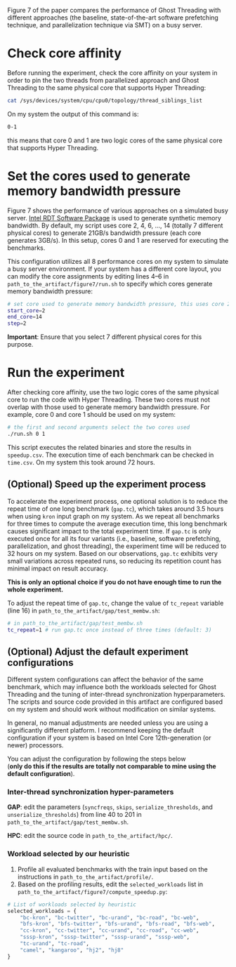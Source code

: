 Figure 7 of the paper compares the performance of Ghost Threading with different approaches 
(the baseline, state-of-the-art software prefetching technique, and parallelization technique via SMT) 
on a busy server. 

# Check core affinity
Before running the experiment, check the core affinity on your system in order to 
pin the two threads from parallelized approach and Ghost Threading to the same physical
core that supports Hyper Threading:
```sh
cat /sys/devices/system/cpu/cpu0/topology/thread_siblings_list
```
On my system the output of this command is:
```sh
0-1 
```
this means that core 0 and 1 are two logic cores of the same physical core that supports
Hyper Threading. 

# Set the cores used to generate memory bandwidth pressure
Figure 7 shows the performance of various approaches on a simulated busy server. 
[Intel RDT Software Package](https://github.com/intel/intel-cmt-cat) is used to generate
synthetic memory bandwidth. By default, my script uses core 2, 4, 6, ..., 14 (totally 7 
different physical cores) to generate 21GB/s bandwidth pressure (each core generates 
3GB/s). In this setup, cores 0 and 1 are reserved for executing the benchmarks. 

This configuration utilizes all 8 performance cores on my system to simulate a busy 
server environment. If your system has a different core layout, you can modify the 
core assignments by editing lines 4–6 in `path_to_the_artifact/figure7/run.sh` to specify 
which cores generate memory bandwidth pressure:
```sh
# set core used to generate memory bandwidth pressure, this uses core 2, 4, 6 ... 14 
start_core=2
end_core=14
step=2
```
**Important**: Ensure that you select 7 different physical cores for this purpose.

# Run the experiment
After checking core affinity, use the two logic cores of the same physical core to run 
the code with Hyper Threading. These two cores must not overlap with those used to generate 
memory bandwidth pressure. For example, core 0 and core 1 should be used on my system: 
```sh
# the first and second arguments select the two cores used 
./run.sh 0 1
```
This script executes the related binaries and store the results in `speedup.csv`. The execution 
time of each benchmark can be checked in `time.csv`. On my system this took around 72 hours. 

## (Optional) Speed up the experiment process
To accelerate the experiment process, one optional solution is to reduce the repeat time of 
one long benchmark (`gap.tc`), which takes around 3.5 hours when using `kron` input graph 
on my system. As we repeat all benchmarks for three times to compute the average execution time,
this long benchmark causes significant impact to the total experiment time. If `gap.tc` is only executed
once for all its four variants (i.e., baseline, software prefetching, parallelization, and ghost threading),
the experiment time will be reduced to 32 hours on my system. Based on our observations, `gap.tc` exhibits 
very small variations across repeated runs, so reducing its repetition count has minimal impact on result accuracy.

**This is only an optional choice if you do not have enough time to run the whole experiment.**

To adjust the repeat time of `gap.tc`, change the value of `tc_repeat` variable (line 16) in 
`path_to_the_artifact/gap/test_membw.sh`: 
```sh
# in path_to_the_artifact/gap/test_membw.sh
tc_repeat=1 # run gap.tc once instead of three times (default: 3)
```

## (Optional) Adjust the default experiment configurations
Different system configurations can affect the behavior of the same benchmark, which may 
influence both the workloads selected for Ghost Threading and the tuning of inter-thread 
synchronization hyperparameters. The scripts and source code provided in this artifact are 
configured based on my system and should work without modification on similar systems.

In general, no manual adjustments are needed unless you are using a significantly different 
platform. I recommend keeping the default configuration if your system is based on Intel Core 
12th-generation (or newer) processors.

You can adjust the configuration by following the steps below  
(**only do this if the results are totally not comparable to mine using the default configuration**).

### Inter-thread synchronization hyper-parameters
**GAP**: edit the parameters (`syncfreqs`, `skips`, `serialize_thresholds`, and `unserialize_thresholds`) 
from line 40 to 201 in `path_to_the_artifact/gap/test_membw.sh`. 

**HPC**: edit the source code in `path_to_the_artifact/hpc/`. 

### Workload selected by our heuristic
1. Profile all evaluated benchmarks with the train input based on the instructions in 
`path_to_the_artifact/profile/`. 
2. Based on the profiling results, edit the `selected_workloads` list in `path_to_the_artifact/figure7/compute_speedup.py`:
```python
# List of workloads selected by heuristic
selected_workloads = {
    "bc-kron", "bc-twitter", "bc-urand", "bc-road", "bc-web",
    "bfs-kron", "bfs-twitter", "bfs-urand", "bfs-road", "bfs-web",
    "cc-kron", "cc-twitter", "cc-urand", "cc-road", "cc-web",
    "sssp-kron", "sssp-twitter", "sssp-urand", "sssp-web",
    "tc-urand", "tc-road",
    "camel", "kangaroo", "hj2", "hj8"
}
```
